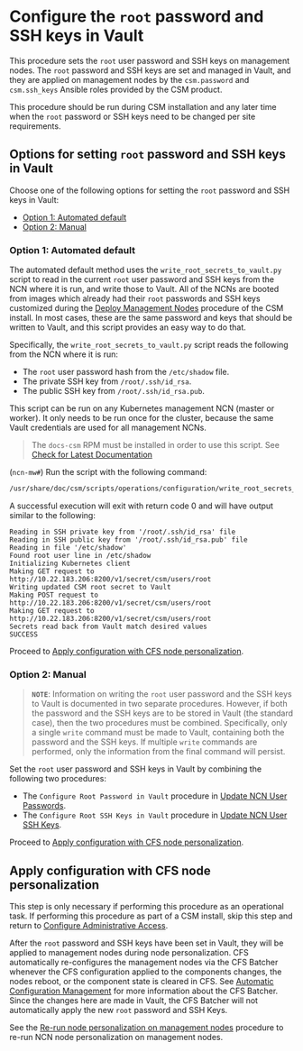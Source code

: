 # Configure the `root` password and SSH keys in Vault

This procedure sets the `root` user password and SSH keys on management nodes. The `root` password
and SSH keys are set and managed in Vault, and they are applied on management nodes by the
`csm.password` and `csm.ssh_keys` Ansible roles provided by the CSM product.

This procedure should be run during CSM installation and any later time when the `root` password or
SSH keys need to be changed per site requirements.

## Options for setting `root` password and SSH keys in Vault

Choose one of the following options for setting the `root` password and SSH keys in Vault:

- [Option 1: Automated default](#option-1-automated-default)
- [Option 2: Manual](#option-2-manual)

### Option 1: Automated default

The automated default method uses the `write_root_secrets_to_vault.py` script to read in the current
`root` user password and SSH keys from the NCN where it is run, and write those to Vault. All of the NCNs are
booted from images which already had their `root` passwords and SSH keys customized during the
[Deploy Management Nodes](../../install/deploy_non-compute_nodes.md#2-deploy-management-nodes)
procedure of the CSM install. In most cases, these are the same password and keys that should be
written to Vault, and this script provides an easy way to do that.

Specifically, the `write_root_secrets_to_vault.py` script reads the following from the NCN where it is run:

- The `root` user password hash from the `/etc/shadow` file.
- The private SSH key from `/root/.ssh/id_rsa`.
- The public SSH key from `/root/.ssh/id_rsa.pub`.

This script can be run on any Kubernetes management NCN (master or worker). It only needs to be run once for
the cluster, because the same Vault credentials are used for all management NCNs.

> The `docs-csm` RPM must be installed in order to use this script. See
> [Check for Latest Documentation](../../update_product_stream/README.md#check-for-latest-documentation)

(`ncn-mw#`) Run the script with the following command:

```bash
/usr/share/doc/csm/scripts/operations/configuration/write_root_secrets_to_vault.py
```

A successful execution will exit with return code 0 and will have output similar to the following:

```text
Reading in SSH private key from '/root/.ssh/id_rsa' file
Reading in SSH public key from '/root/.ssh/id_rsa.pub' file
Reading in file '/etc/shadow'
Found root user line in /etc/shadow
Initializing Kubernetes client
Making GET request to http://10.22.183.206:8200/v1/secret/csm/users/root
Writing updated CSM root secret to Vault
Making POST request to http://10.22.183.206:8200/v1/secret/csm/users/root
Making GET request to http://10.22.183.206:8200/v1/secret/csm/users/root
Secrets read back from Vault match desired values
SUCCESS
```

Proceed to [Apply configuration with CFS node personalization](#apply-configuration-with-cfs-node-personalization).

### Option 2: Manual

> **`NOTE`**: Information on writing the `root` user password and the SSH keys to Vault is documented
> in two separate procedures. However, if both the password and the SSH keys are to be stored
> in Vault (the standard case), then the two procedures must be combined. Specifically, only
> a single `write` command must be made to Vault, containing both the password and the
> SSH keys. If multiple `write` commands are performed, only the information from the
> final command will persist.

Set the `root` user password and SSH keys in Vault by combining the following two procedures:

- The `Configure Root Password in Vault` procedure in [Update NCN User Passwords](../security_and_authentication/Update_NCN_Passwords.md#procedure-configure-root-password-in-vault).
- The `Configure Root SSH Keys in Vault` procedure in [Update NCN User SSH Keys](../security_and_authentication/SSH_Keys.md#procedure-apply-root-ssh-keys-to-ncns-standalone).

Proceed to [Apply configuration with CFS node personalization](#apply-configuration-with-cfs-node-personalization).

## Apply configuration with CFS node personalization

This step is only necessary if performing this procedure as an operational task. If performing
this procedure as part of a CSM install, skip this step and return to
[Configure Administrative Access](../../install/configure_administrative_access.md).

After the `root` password and SSH keys have been set in Vault, they will be applied to management
nodes during node personalization. CFS automatically re-configures the management nodes via the CFS
Batcher whenever the CFS configuration applied to the components changes, the nodes reboot, or the
component state is cleared in CFS.
See [Automatic Configuration Management](../configuration_management/Automatic_Configuration_Management.md)
for more information about the CFS Batcher. Since the changes here are made in Vault, the CFS
Batcher will not automatically apply the new `root` password and SSH Keys.

See the [Re-run node personalization on management nodes](../configuration_management/Management_Node_Personalization.md#re-run-node-personalization-on-management-nodes)
procedure to re-run NCN node personalization on management nodes.
